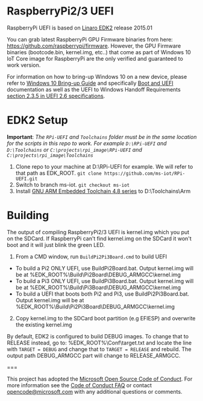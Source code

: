 # RaspberryPi2/3 UEFI
RaspberryPi UEFI is based on [Linaro EDK2](https://git.linaro.org/uefi/linaro-edk2.git) release 2015.01

You can grab latest RaspberryPi GPU Firmware binaries from here: https://github.com/raspberrypi/firmware. However, the GPU Firmware binaries (bootcode.bin, kernel.img, etc..) that come as part of Windows 10 IoT Core image for RaspberryPi are the only verified and guaranteed to work version.

For information on how to bring-up Windows 10 on a new device, please refer to [Windows 10 Bring-up Guide](https://msdn.microsoft.com/en-us/windows/hardware/drivers/bringup/index) and specifically [Boot and UEFI](https://msdn.microsoft.com/en-us/windows/hardware/drivers/bringup/boot-and-uefi) documentation as well as the UEFI to Windows Handoff Requirements [section 2.3.5 in UEFI 2.6 specifications](http://www.uefi.org/sites/default/files/resources/UEFI%20Spec%202_6.pdf).

# EDK2 Setup
**Important**: *The ```RPi-UEFI``` and ```Toolchains``` folder must be in the same location for the scripts in this repo to work. For example ```D:\RPi-UEFI``` and ```D:\Toolchains``` or ```C:\projects\rpi_image\RPi-UEFI``` and ```C:\projects\rpi_image\Toolchains```*
1. Clone repo to your machine at D:\RPi-UEFI for example. We will refer to that path as EDK_ROOT. `git clone https://github.com/ms-iot/RPi-UEFI.git`
2. Switch to branch ms-iot. `git checkout ms-iot`
3. Install [GNU ARM Embedded Toolchain 4.8 series](https://launchpad.net/gcc-arm-embedded/4.8) to D:\Toolchains\Arm

# Building
The output of compiling RaspberryPi2/3 UEFI is kernel.img which you put on the SDCard. If RaspberryPi can't find kernel.img on the SDCard it won't boot and it will just blink the green LED.

1. From a CMD window, run `BuildPi2Pi3Board.cmd` to build UEFI
  * To build a Pi2 ONLY UEFI, use BuildPi2Board.bat. Output kernel.img will be at %EDK_ROOT%\Build\Pi2Board\DEBUG_ARMGCC\kernel.img
  * To build a Pi3 ONLY UEFI, use BuildPi3Board.bat. Output kernel.img will be at %EDK_ROOT%\Build\Pi3Board\DEBUG_ARMGCC\kernel.img
  * To build a UEFI that boots both Pi2 and Pi3, use BuildPi2Pi3Board.bat. Output kernel.img will be at %EDK_ROOT%\Build\Pi2Pi3Board\DEBUG_ARMGCC\kernel.img
2. Copy kernel.img to the SDCard boot partition (e.g EFIESP) and overwrite the existing kernel.img

By default, EDK2 is configured to build DEBUG images. To change that to RELEASE instead, go to: %EDK_ROOT%\Conf\target.txt and locate the line with `TARGET = DEBUG` and change that to `TARGET = RELEASE` and rebuild. The output path DEBUG_ARMGCC part will change to RELEASE_ARMGCC.

===

This project has adopted the [Microsoft Open Source Code of Conduct](http://microsoft.github.io/codeofconduct). For more information see the [Code of Conduct FAQ](http://microsoft.github.io/codeofconduct/faq.md) or contact [opencode@microsoft.com](mailto:opencode@microsoft.com) with any additional questions or comments.
